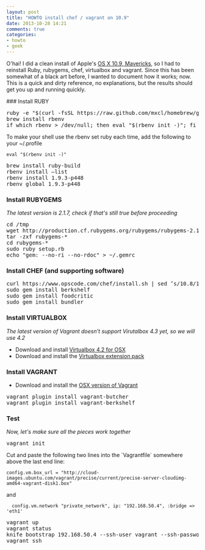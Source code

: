 ```yaml
---
layout: post
title: "HOWTO install chef / vagrant on 10.9"
date: 2013-10-28 14:21
comments: true
categories:
- howto
- geek
---
```

<p>O'hai! I did a clean install of Apple's <a href="https://www.apple.com/osx/">OS X 10.9, Mavericks</a>, so I had to reinstall Ruby, rubygems, chef, virtualbox and vagrant. Since this has been somewhat of a black art before, I wanted to document how it works; now. This is a quick and dirty reference, no explanations, but the results should get you up and running quickly.</p>
### Install RUBY
<pre>ruby -e "$(curl -fsSL https://raw.github.com/mxcl/homebrew/go)"
brew install rbenv
if which rbenv > /dev/null; then eval "$(rbenv init -)"; fi</pre>
<p>To make your shell use the rbenv set ruby each time, add the following to your ~/.profile</p>
<code>eval "$(rbenv init -)"</code>

<pre>brew install ruby-build
rbenv install —list
rbenv install 1.9.3-p448
rbenv global 1.9.3-p448</pre>

### Install RUBYGEMS
*The latest version is 2.1.7, check if that's still true before proceeding*
<pre>cd /tmp
wget http://production.cf.rubygems.org/rubygems/rubygems-2.1.7.tgz
tar -zxf rubygems-*
cd rubygems-*
sudo ruby setup.rb
echo "gem: --no-ri --no-rdoc" > ~/.gemrc</pre>

### Install CHEF (and supporting software)
<pre>curl https://www.opscode.com/chef/install.sh | sed ’s/10.8/10.9’ | sudo bash
sudo gem install berkshelf
sudo gem install foodcritic
sudo gem install bundler</pre>

### Install VIRTUALBOX
*The latest version of Vagrant doesn't support Virutalbox 4.3 yet, so we will use 4.2*
* Download and install [Virtualbox 4.2 for OSX](https://virtualbox.org/wiki/Download_Old_Builds_4_2)
* Download and install the [Virtualbox extension pack](http://download.virtualbox.org/virtualbox/4.2.18/Oracle_VM_VirtualBox_Extension_Pack-4.2.18-88780.vbox-extpack)

### Install VAGRANT
* Download and install the [OSX version of Vagrant](http://downloads.vagrantup.com/tags/v1.3.1)

<pre>vagrant plugin install vagrant-butcher
vagrant plugin install vagrant-berkshelf</pre>

### Test
*Now, let's make sure all the pieces work together*
<pre>vagrant init</pre>
<p>Cut and paste the following two lines into the `Vagrantfile` somewhere above the last end line:</p>
<code>config.vm.box_url = "http://cloud-images.ubuntu.com/vagrant/precise/current/precise-server-cloudimg-amd64-vagrant-disk1.box"</code>
<p>and</p>
<code>  config.vm.network "private_network", ip: "192.168.50.4", :bridge => 'eth1'</code>
<pre>vagrant up
vagrant status
knife bootstrap 192.168.50.4 --ssh-user vagrant --ssh-password vagrant --sudo
vagrant ssh</pre>
